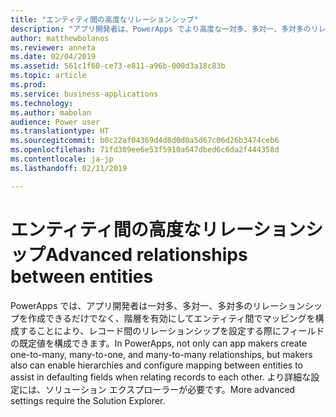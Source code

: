 ```yaml
---
title: "エンティティ間の高度なリレーションシップ"
description: "アプリ開発者は、PowerApps でより高度な一対多、多対一、多対多のリレーションシップを作成できます。"
author: matthewbolanos
ms.reviewer: anneta
ms.date: 02/04/2019
ms.assetid: 561c1f60-ce73-e811-a96b-000d3a18c83b
ms.topic: article
ms.prod: 
ms.service: business-applications
ms.technology: 
ms.author: mabolan
audience: Power user
ms.translationtype: HT
ms.sourcegitcommit: b0c22af04369d4d8d0d0a5d67c06d26b3474ceb6
ms.openlocfilehash: 71fd309ee6e53f5910a647dbed6c6da2f444358d
ms.contentlocale: ja-jp
ms.lasthandoff: 02/11/2019

---
```

# <a name="advanced-relationships-between-entities"></a><span data-ttu-id="d1469-103">エンティティ間の高度なリレーションシップ</span><span class="sxs-lookup"><span data-stu-id="d1469-103">Advanced relationships between entities</span></span>




<span data-ttu-id="d1469-104">PowerApps では、アプリ開発者は一対多、多対一、多対多のリレーションシップを作成できるだけでなく、階層を有効にしてエンティティ間でマッピングを構成することにより、レコード間のリレーションシップを設定する際にフィールドの既定値を構成できます。</span><span class="sxs-lookup"><span data-stu-id="d1469-104">In PowerApps, not only can app makers create one-to-many, many-to-one, and many-to-many relationships, but makers also can enable hierarchies and configure mapping between entities to assist in defaulting fields when relating records to each other.</span></span> <span data-ttu-id="d1469-105">より詳細な設定には、ソリューション エクスプローラーが必要です。</span><span class="sxs-lookup"><span data-stu-id="d1469-105">More advanced settings require the Solution Explorer.</span></span>
